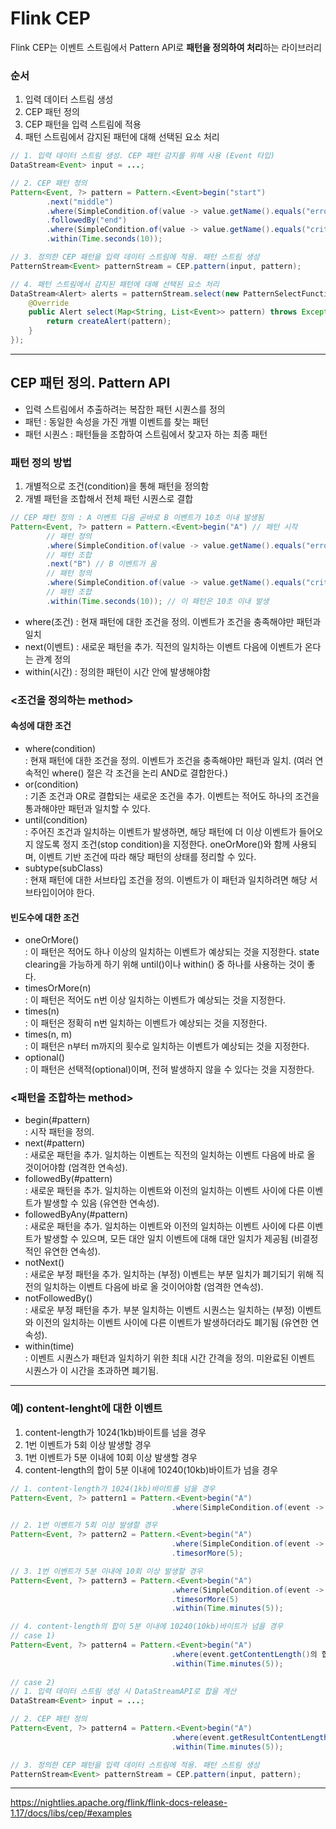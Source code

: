 
# Flink CEP
Flink CEP는 이벤트 스트림에서 Pattern API로 **패턴을 정의하여 처리**하는 라이브러리    

### 순서
1. 입력 데이터 스트림 생성
2. CEP 패턴 정의
3. CEP 패턴을 입력 스트림에 적용
4. 패턴 스트림에서 감지된 패턴에 대해 선택된 요소 처리

```java
// 1. 입력 데이터 스트림 생성. CEP 패턴 감지를 위해 사용 (Event 타입)
DataStream<Event> input = ...;

// 2. CEP 패턴 정의
Pattern<Event, ?> pattern = Pattern.<Event>begin("start")
        .next("middle")
        .where(SimpleCondition.of(value -> value.getName().equals("error")))
        .followedBy("end")
        .where(SimpleCondition.of(value -> value.getName().equals("critical")))
        .within(Time.seconds(10));

// 3. 정의한 CEP 패턴을 입력 데이터 스트림에 적용. 패턴 스트림 생성
PatternStream<Event> patternStream = CEP.pattern(input, pattern);

// 4. 패턴 스트림에서 감지된 패턴에 대해 선택된 요소 처리
DataStream<Alert> alerts = patternStream.select(new PatternSelectFunction<Event, Alert>() {
    @Override
    public Alert select(Map<String, List<Event>> pattern) throws Exception {
        return createAlert(pattern);
    }
});
```
---

## CEP 패턴 정의. Pattern API
- 입력 스트림에서 추출하려는 복잡한 패턴 시퀀스를 정의
- 패턴 : 동일한 속성을 가진 개별 이벤트를 찾는 패턴
- 패턴 시퀀스 : 패턴들을 조합하여 스트림에서 찾고자 하는 최종 패턴
        
### 패턴 정의 방법
1. 개별적으로 조건(condition)을 통해 패턴을 정의함
2. 개별 패턴을 조합해서 전체 패턴 시퀀스로 결합
```java
// CEP 패턴 정의 : A 이벤트 다음 곧바로 B 이벤트가 10초 이내 발생됨
Pattern<Event, ?> pattern = Pattern.<Event>begin("A") // 패턴 시작
        // 패턴 정의
        .where(SimpleCondition.of(value -> value.getName().equals("error"))) // A 이벤트 이름이 error인 경우 
        // 패턴 조합
        .next("B") // B 이벤트가 옴
        // 패턴 정의
        .where(SimpleCondition.of(value -> value.getName().equals("critical"))) // B 이벤트 이름이 critical인 경우
        // 패턴 조합
        .within(Time.seconds(10)); // 이 패턴은 10초 이내 발생
```
- where(조건) : 현재 패턴에 대한 조건을 정의. 이벤트가 조건을 충족해야만 패턴과 일치
- next(이벤트) : 새로운 패턴을 추가. 직전의 일치하는 이벤트 다음에 이벤트가 온다는 관계 정의
- within(시간) : 정의한 패턴이 시간 안에 발생해야함    
        
### <조건을 정의하는 method>
#### 속성에 대한 조건
- where(condition)    
: 현재 패턴에 대한 조건을 정의. 이벤트가 조건을 충족해야만 패턴과 일치. (여러 연속적인 where() 절은 각 조건을 논리 AND로 결합한다.)
- or(condition)    
: 기존 조건과 OR로 결합되는 새로운 조건을 추가. 이벤트는 적어도 하나의 조건을 통과해야만 패턴과 일치할 수 있다.
- until(condition)    
: 주어진 조건과 일치하는 이벤트가 발생하면, 해당 패턴에 더 이상 이벤트가 들어오지 않도록 정지 조건(stop condition)을 지정한다. oneOrMore()와 함께 사용되며, 이벤트 기반 조건에 따라 해당 패턴의 상태를 정리할 수 있다.
- subtype(subClass)    
: 현재 패턴에 대한 서브타입 조건을 정의. 이벤트가 이 패턴과 일치하려면 해당 서브타입이어야 한다.    
#### 빈도수에 대한 조건
- oneOrMore()    
: 이 패턴은 적어도 하나 이상의 일치하는 이벤트가 예상되는 것을 지정한다. state clearing을 가능하게 하기 위해 until()이나 within() 중 하나를 사용하는 것이 좋다.
- timesOrMore(n)    
: 이 패턴은 적어도 n번 이상 일치하는 이벤트가 예상되는 것을 지정한다.
- times(n)    
: 이 패턴은 정확히 n번 일치하는 이벤트가 예상되는 것을 지정한다.
- times(n, m)    
: 이 패턴은 n부터 m까지의 횟수로 일치하는 이벤트가 예상되는 것을 지정한다.
- optional()    
: 이 패턴은 선택적(optional)이며, 전혀 발생하지 않을 수 있다는 것을 지정한다.
        
### <패턴을 조합하는 method>
- begin(#pattern)     
: 시작 패턴을 정의.
- next(#pattern)    
: 새로운 패턴을 추가. 일치하는 이벤트는 직전의 일치하는 이벤트 다음에 바로 올 것이어야함 (엄격한 연속성).    
- followedBy(#pattern)    
: 새로운 패턴을 추가. 일치하는 이벤트와 이전의 일치하는 이벤트 사이에 다른 이벤트가 발생할 수 있음 (유연한 연속성).
- followedByAny(#pattern)    
: 새로운 패턴을 추가. 일치하는 이벤트와 이전의 일치하는 이벤트 사이에 다른 이벤트가 발생할 수 있으며, 모든 대안 일치 이벤트에 대해 대안 일치가 제공됨 (비결정적인 유연한 연속성).
- notNext()    
: 새로운 부정 패턴을 추가. 일치하는 (부정) 이벤트는 부분 일치가 폐기되기 위해 직전의 일치하는 이벤트 다음에 바로 올 것이어야함 (엄격한 연속성).
- notFollowedBy()    
: 새로운 부정 패턴을 추가. 부분 일치하는 이벤트 시퀀스는 일치하는 (부정) 이벤트와 이전의 일치하는 이벤트 사이에 다른 이벤트가 발생하더라도 폐기됨 (유연한 연속성).
- within(time)    
: 이벤트 시퀀스가 패턴과 일치하기 위한 최대 시간 간격을 정의. 미완료된 이벤트 시퀀스가 이 시간을 초과하면 폐기됨.

  
---

### 예) content-lenght에 대한 이벤트

1. content-length가 1024(1kb)바이트를 넘을 경우    
2. 1번 이벤트가 5회 이상 발생할 경우   
3. 1번 이벤트가 5분 이내에 10회 이상 발생할 경우    
4. content-length의 합이 5분 이내에 10240(10kb)바이트가 넘을 경우    

```java
// 1. content-length가 1024(1kb)바이트를 넘을 경우    
Pattern<Event, ?> pattern1 = Pattern.<Event>begin("A")
                                    .where(SimpleCondition.of(event -> event.getContentLength() >= 1024))
```
```java
// 2. 1번 이벤트가 5회 이상 발생할 경우    
Pattern<Event, ?> pattern2 = Pattern.<Event>begin("A")
                                    .where(SimpleCondition.of(event -> event.getContentLength() >= 1024))
                                    .timesorMore(5);
```
```java
// 3. 1번 이벤트가 5분 이내에 10회 이상 발생할 경우    
Pattern<Event, ?> pattern3 = Pattern.<Event>begin("A")
                                    .where(SimpleCondition.of(event -> event.getContentLength() >= 1024))
                                    .timesorMore(5)
                                    .within(Time.minutes(5));
```
```java
// 4. content-length의 합이 5분 이내에 10240(10kb)바이트가 넘을 경우    
// case 1)
Pattern<Event, ?> pattern4 = Pattern.<Event>begin("A")
                                    .where(event.getContentLength()의 합 >= 10240) // 가능 여부?
                                    .within(Time.minutes(5));
                                    
// case 2)
// 1. 입력 데이터 스트림 생성 시 DataStreamAPI로 합을 계산    
DataStream<Event> input = ...;

// 2. CEP 패턴 정의
Pattern<Event, ?> pattern4 = Pattern.<Event>begin("A")
                                    .where(event.getResultContentLength()의 합 >= 102400)
                                    .within(Time.minutes(5));

// 3. 정의한 CEP 패턴을 입력 데이터 스트림에 적용. 패턴 스트림 생성
PatternStream<Event> patternStream = CEP.pattern(input, pattern);
```
---

https://nightlies.apache.org/flink/flink-docs-release-1.17/docs/libs/cep/#examples 
  
  
  


